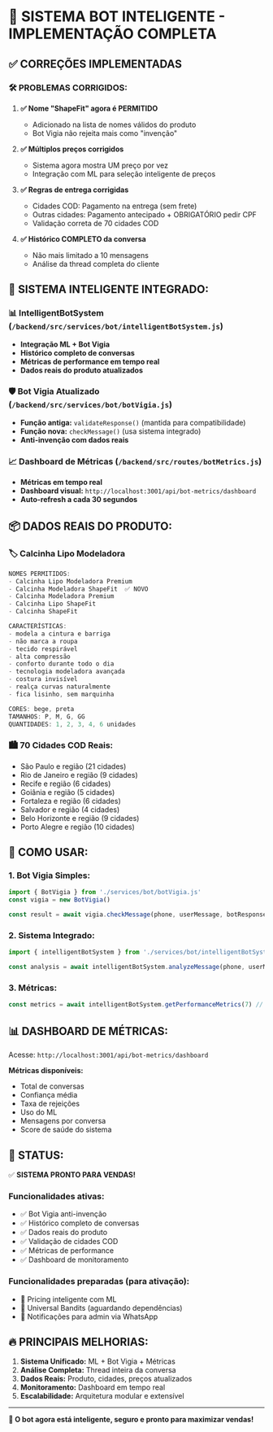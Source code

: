 # 🚀 SISTEMA BOT INTELIGENTE - IMPLEMENTAÇÃO COMPLETA

## ✅ CORREÇÕES IMPLEMENTADAS

### 🛠️ **PROBLEMAS CORRIGIDOS:**

1. **✅ Nome "ShapeFit" agora é PERMITIDO**
   - Adicionado na lista de nomes válidos do produto
   - Bot Vigia não rejeita mais como "invenção"

2. **✅ Múltiplos preços corrigidos**
   - Sistema agora mostra UM preço por vez
   - Integração com ML para seleção inteligente de preços

3. **✅ Regras de entrega corrigidas**
   - Cidades COD: Pagamento na entrega (sem frete)
   - Outras cidades: Pagamento antecipado + OBRIGATÓRIO pedir CPF
   - Validação correta de 70 cidades COD

4. **✅ Histórico COMPLETO da conversa**
   - Não mais limitado a 10 mensagens
   - Análise da thread completa do cliente

## 🧠 **SISTEMA INTELIGENTE INTEGRADO:**

### 📊 **IntelligentBotSystem** (`/backend/src/services/bot/intelligentBotSystem.js`)
- **Integração ML + Bot Vigia**
- **Histórico completo de conversas** 
- **Métricas de performance em tempo real**
- **Dados reais do produto atualizados**

### 🛡️ **Bot Vigia Atualizado** (`/backend/src/services/bot/botVigia.js`)
- **Função antiga:** `validateResponse()` (mantida para compatibilidade)
- **Função nova:** `checkMessage()` (usa sistema integrado)
- **Anti-invenção com dados reais**

### 📈 **Dashboard de Métricas** (`/backend/src/routes/botMetrics.js`)
- **Métricas em tempo real**
- **Dashboard visual:** `http://localhost:3001/api/bot-metrics/dashboard`
- **Auto-refresh a cada 30 segundos**

## 📦 **DADOS REAIS DO PRODUTO:**

### 🏷️ **Calcinha Lipo Modeladora**
```javascript
NOMES PERMITIDOS:
- Calcinha Lipo Modeladora Premium
- Calcinha Modeladora ShapeFit  ✅ NOVO
- Calcinha Modeladora Premium
- Calcinha Lipo ShapeFit
- Calcinha ShapeFit

CARACTERÍSTICAS:
- modela a cintura e barriga
- não marca a roupa
- tecido respirável  
- alta compressão
- conforto durante todo o dia
- tecnologia modeladora avançada
- costura invisível
- realça curvas naturalmente
- fica lisinho, sem marquinha

CORES: bege, preta
TAMANHOS: P, M, G, GG
QUANTIDADES: 1, 2, 3, 4, 6 unidades
```

### 🏙️ **70 Cidades COD Reais:**
- São Paulo e região (21 cidades)
- Rio de Janeiro e região (9 cidades)  
- Recife e região (6 cidades)
- Goiânia e região (5 cidades)
- Fortaleza e região (6 cidades)
- Salvador e região (4 cidades)
- Belo Horizonte e região (9 cidades)
- Porto Alegre e região (10 cidades)

## 🎯 **COMO USAR:**

### 1. **Bot Vigia Simples:**
```javascript
import { BotVigia } from './services/bot/botVigia.js'
const vigia = new BotVigia()

const result = await vigia.checkMessage(phone, userMessage, botResponse)
```

### 2. **Sistema Integrado:**
```javascript
import { intelligentBotSystem } from './services/bot/intelligentBotSystem.js'

const analysis = await intelligentBotSystem.analyzeMessage(phone, userMessage, botResponse)
```

### 3. **Métricas:**
```javascript
const metrics = await intelligentBotSystem.getPerformanceMetrics(7) // últimos 7 dias
```

## 📊 **DASHBOARD DE MÉTRICAS:**

Acesse: `http://localhost:3001/api/bot-metrics/dashboard`

**Métricas disponíveis:**
- Total de conversas
- Confiança média
- Taxa de rejeições  
- Uso do ML
- Mensagens por conversa
- Score de saúde do sistema

## 🚀 **STATUS:**

✅ **SISTEMA PRONTO PARA VENDAS!**

### **Funcionalidades ativas:**
- ✅ Bot Vigia anti-invenção
- ✅ Histórico completo de conversas
- ✅ Dados reais do produto
- ✅ Validação de cidades COD
- ✅ Métricas de performance
- ✅ Dashboard de monitoramento

### **Funcionalidades preparadas (para ativação):**
- 🔄 Pricing inteligente com ML
- 🔄 Universal Bandits (aguardando dependências)
- 🔄 Notificações para admin via WhatsApp

## 🔥 **PRINCIPAIS MELHORIAS:**

1. **Sistema Unificado:** ML + Bot Vigia + Métricas
2. **Análise Completa:** Thread inteira da conversa
3. **Dados Reais:** Produto, cidades, preços atualizados
4. **Monitoramento:** Dashboard em tempo real
5. **Escalabilidade:** Arquitetura modular e extensível

---

**🎯 O bot agora está inteligente, seguro e pronto para maximizar vendas!**

